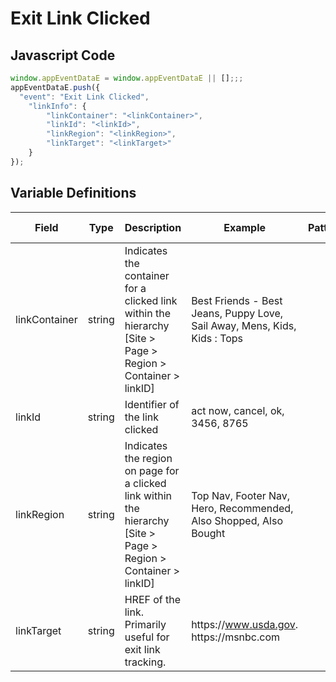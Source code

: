 # Exit Link Clicked

### 

## Javascript Code
```js
window.appEventDataE = window.appEventDataE || [];;;
appEventDataE.push({
  "event": "Exit Link Clicked",
    "linkInfo": {
        "linkContainer": "<linkContainer>",
        "linkId": "<linkId>",
        "linkRegion": "<linkRegion>",
        "linkTarget": "<linkTarget>"
    }
});
```

## Variable Definitions

|Field|Type|Description|Example|Pattern|Min Length|Max Length|Minimum|Maximum|Multiple Of|
| --- | --- | --- | --- | --- | --- | --- | --- | --- | --- |
|linkContainer|string|Indicates the container for a clicked link within the hierarchy \[Site &gt; Page &gt; Region &gt; Container &gt; linkID\]|Best Friends - Best Jeans, Puppy Love, Sail Away, Mens, Kids, Kids : Tops|||||||
|linkId|string|Identifier of the link clicked|act now, cancel, ok, 3456, 8765|||||||
|linkRegion|string|Indicates the region on page for a clicked link within the hierarchy \[Site &gt; Page &gt; Region &gt; Container &gt; linkID\]|Top Nav, Footer Nav, Hero, Recommended, Also Shopped, Also Bought|||||||
|linkTarget|string|HREF of the link.  Primarily useful for exit link tracking. |https:\/\/www.usda.gov. https:\/\/msnbc.com|||||||





